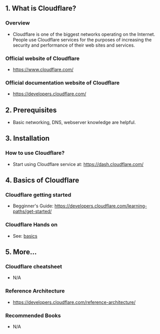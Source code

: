 ## 1. What is Cloudflare?

### Overview

- Cloudflare is one of the biggest networks operating on the Internet. People use Cloudflare services for the purposes of increasing the security and performance of their web sites and services.

### Official website of Cloudflare

- https://www.cloudflare.com/

### Official documentation website of Cloudflare

- https://developers.cloudflare.com/

## 2. Prerequisites

- Basic networking, DNS, webserver knowledge are helpful.

## 3. Installation

### How to use Cloudflare?

- Start using Cloudflare service at: https://dash.cloudflare.com/

## 4. Basics of Cloudflare

### Cloudflare getting started

- Begginner's Guide: https://developers.cloudflare.com/learning-paths/get-started/

### Cloudflare Hands on

- See: [basics](./basics/)

## 5. More...

### Cloudflare cheatsheet

- N/A

### Reference Architecture

- https://developers.cloudflare.com/reference-architecture/

### Recommended Books

- N/A
